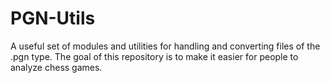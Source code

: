 # PGN-Utils
A useful set of modules and utilities for handling and converting files of the .pgn type. The goal of this repository is to make it easier for people to analyze chess games.
